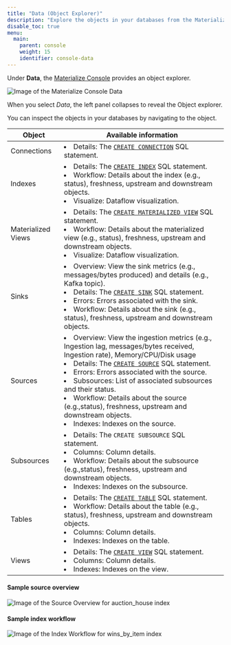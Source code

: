 ```yaml
---
title: "Data (Object Explorer)"
description: "Explore the objects in your databases from the Materialize console."
disable_toc: true
menu:
  main:
    parent: console
    weight: 15
    identifier: console-data
---
```


Under **Data**, the [Materialize Console](https://console.materialize.com/)
provides an object explorer.

![Image of the Materialize Console Data
](/images/console/console-data-explorer.png "Materialize Console Object
Explorer")

<span class="caption">
When you select <em>Data</em>, the left panel collapses to reveal the Object
explorer.
</span>

You can inspect the objects in your databases by navigating to the object.

|Object|Available information|
|---|---|
|Connections|<li>Details: The [`CREATE CONNECTION`](/sql/create-connection/) SQL statement.</li>|
|Indexes|<li>Details: The [`CREATE INDEX`](/sql/create-index/) SQL statement.</li><li>Workflow: Details about the index (e.g., status), freshness, upstream and downstream objects. </li><li>Visualize: Dataflow visualization.</li>|
|Materialized Views|<li>Details: The [`CREATE MATERIALIZED VIEW`](/sql/create-materialized-view/) SQL statement.</li><li>Workflow: Details about the materialized view (e.g., status), freshness, upstream and downstream objects.</li><li>Visualize: Dataflow visualization.</li>|
|Sinks|<li>Overview: View the sink metrics (e.g., messages/bytes produced) and details (e.g., Kafka topic).</li><li>Details: The [`CREATE SINK`](/sql/create-sink/) SQL statement.</li><li>Errors: Errors associated with the sink.</li><li>Workflow: Details about the sink (e.g., status), freshness, upstream and downstream objects.</li>|
|Sources|<li>Overview: View the ingestion metrics (e.g., Ingestion lag, messages/bytes received, Ingestion rate), Memory/CPU/Disk usage</li><li>Details: The [`CREATE SOURCE`](/sql/create-source/) SQL statement.</li><li>Errors: Errors associated with the source.</li><li>Subsources: List of associated subsources and their status.</li><li>Workflow: Details about the source (e.g.,status), freshness, upstream and downstream objects.</li><li>Indexes: Indexes on the source.</li>|
|Subsources|<li>Details: The `CREATE SUBSOURCE` SQL statement.</li><li>Columns: Column details.</li><li>Workflow: Details about the subsource (e.g.,status), freshness, upstream and downstream objects.</li><li>Indexes: Indexes on the subsource.</li>|
|Tables|<li>Details: The [`CREATE TABLE`](/sql/create-table/) SQL statement.</li><li>Workflow: Details about the table (e.g., status), freshness, upstream and downstream objects.</li><li>Columns: Column details.</li><li>Indexes: Indexes on the table.</li>|
|Views|<li>Details: The [`CREATE VIEW`](/sql/create-view/) SQL statement.</li><li>Columns: Column details.</li><li>Indexes: Indexes on the view. </li>|

#### Sample source overview

![Image of the Source Overview for auction_house
index](/images/console/console-data-explorer-source-overview.png "Source Overview for auction_house")

#### Sample index workflow

![Image of the Index Workflow for wins_by_item
index](/images/console/console-data-explorer-index-workflow.png "Index Workflow for wins_by_item index")

